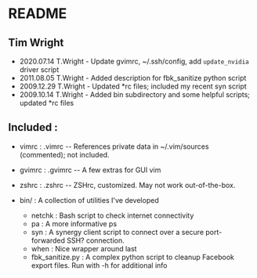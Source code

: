 README
======

Tim Wright
----------

* 2020.07.14 T.Wright - Update gvimrc, ~/.ssh/config, add `update_nvidia` driver script
* 2011.08.05 T.Wright - Added description for fbk\_sanitize python script
* 2009.12.29 T.Wright - Updated \*rc files; included my recent syn script
* 2009.10.14 T.Wright - Added bin subdirectory and some helpful scripts; updated \*rc files

Included :
----------

* vimrc 		: .vimrc 		-- References private data in ~/.vim/sources (commented); not included.
* gvimrc 		: .gvimrc 	-- A few extras for GUI vim
* zshrc 		: .zshrc  	-- ZSHrc, customized.  May not work out-of-the-box.

* bin/ 								: A collection of utilities I've developed
	* netchk 						: Bash script to check internet connectivity
	* pa 								: A more informative ps
	* syn 							: A synergy client script to connect over a secure port-forwarded SSH? connection.
	* when 							: Nice wrapper around last
	* fbk_sanitize.py		: A complex python script to cleanup Facebook export files. Run with -h for additional info

